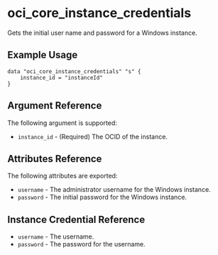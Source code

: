 # oci\_core\_instance_credentials

Gets the initial user name and password for a Windows instance.

## Example Usage

```
data "oci_core_instance_credentials" "s" {
    instance_id = "instanceId"
}
```

## Argument Reference

The following argument is supported:

* `instance_id` - (Required) The OCID of the instance.


## Attributes Reference

The following attributes are exported:

* `username` - The administrator username for the Windows instance.
* `password` - The initial password for the Windows instance.

## Instance Credential Reference
* `username` - The username.
* `password` - The password for the username.
